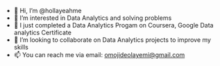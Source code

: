 - 👋 Hi, I’m @hollayeahme
- 👀 I’m interested in Data Analytics and solving problems
- 🌱 I just completed a Data Analytics Progam on Coursera, Google Data analytics Certificate
- 💞️ I’m looking to collaborate on Data Analytics projects to improve my skills
- 📫 You can reach me via email: omojideolayemi@gmail.com

<!---
hollayeahme/hollayeahme is a ✨ special ✨ repository because its `README.md` (this file) appears on your GitHub profile.
You can click the Preview link to take a look at your changes.
--->
